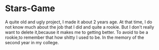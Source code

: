 # Stars-Game
A quite old and ugly project, I made it about 2 years age.
At that time, I do not know much about the job that I did and quite a rookie.
But I don't really want to delete it,because it makes me to getting better.
To avoid to be a rookie,to remember that how shitty I used to be.
In the memory of the second year in my college.
